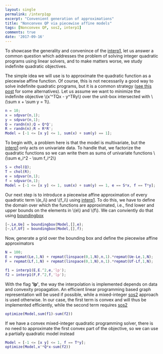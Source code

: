 ```yaml
---
layout: single
permalink: /interp1qp
excerpt: "Convenient generation of approximations"
title: "Nonconvex QP via piecewise affine models"
tags: [Nonconvex QP, sos2, interp1]
comments: true
date: '2017-09-16'
---
```


To showcase the generality and convenince of the [interp1](/command/interp1), let us answer a common question which addresses the problem of solving integer quadratic programs using linear solvers, and to make matters worse, we study indefinite quadratic objectives.

The simple idea we will use is to approximate the quadratic function as a piecewise affine function. Of course, this is not necessarily a good way to solve indefinite quadratic programs, but it is a common strategy ([see this post](/example/nonconvexquadraticprogramming) for some alternatives). Let us assume we want to minimize the indefinite objective \\(x'^TQx - y^TRy\\) over the unit-box intersected with \\(\sum x + \sum y = 1\\).

````matlab
n = 10;
x = sdpvar(n,1);
y = sdpvar(n,1);
Q = randn(n);Q = Q*Q';
R = randn(n);R = R*R';
Model = [-1 <= [x y] <= 1, sum(x) + sum(y) == 1];
````

To begin with, a problem here is that the model is multivariate, but the [interp1](/command/interp1) only acts on univariate data. To handle that, we factorize the quadratic functions so we can write them as sums of univariate functions \\(\sum e_i^2 - \sum f_i^2\\)
````matlab
S = chol(Q);
T = chol(R);
e = sdpvar(n,1);
f = sdpvar(n,1);
Model = [-1 <= [x y] <= 1, sum(x) + sum(y) == 1, e == S*x, f == T*y];
````

Our next step is to introduce a piecewise affine approximation of every quadratic term \\(e_i\\) and \\(f_i\\) using [interp1](command/interp1). To do this, we have to define the domain over which the functions are approximated, i.e., find lower and upper bounds on the elements in \\(e\\) and \\(f\\). We can conviently do that using [boundingbox](/command/boundingbox)

````matlab
[~,Le,Ue] = boundingbox(Model,[],e);
[~,Lf,Uf] = boundingbox(Model,[],f);
````

Now, generate a grid over the bounding box and define the piecewise affine approximators

````matlab
N = 100;
E = repmat(Le,1,N) + repmat(linspace(0,1,N),n,1).*repmat(Ue-Le,1,N);
F = repmat(Lf,1,N) + repmat(linspace(0,1,N),n,1).*repmat(Uf-Lf,1,N);

f1 = interp1(E,E.^2,e,'lp');
f2 = interp1(F,F.^2,f,'lp');
````

With the flag **'lp'**, the way the interpolation is implemented depends on data and convexity propagation. An efficient linear programming based graph representation will be used if possible, while a mixed-integer [sos2](/command/sos2) approach is used otherwise. In our case, the first term is convex and will thus be implemented efficiently, while the second term requires  [sos2](/commandsos2)

````matlab
optimize(Model,sum(f1)-sum(f2))
````

If we have a convex mixed-integer quadratic programming solver, there is no need to approximate the first convex part of the objective, so we can use a partially quadratic model instead
````matlab
Model = [-1 <= [x y] <= 1, f == T*y];
optimize(Model,x'*Q*x-sum(f2))
````

